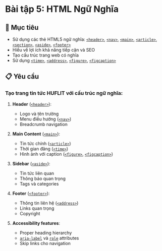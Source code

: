 # Bài tập 5: HTML Ngữ Nghĩa

## 🎯 Mục tiêu
- Sử dụng các thẻ HTML5 ngữ nghĩa: [`<header>`](https://developer.mozilla.org/en-US/docs/Web/HTML/Element/header), [`<nav>`](https://developer.mozilla.org/en-US/docs/Web/HTML/Element/nav), [`<main>`](https://developer.mozilla.org/en-US/docs/Web/HTML/Element/main), [`<article>`](https://developer.mozilla.org/en-US/docs/Web/HTML/Element/article), [`<section>`](https://developer.mozilla.org/en-US/docs/Web/HTML/Element/section), [`<aside>`](https://developer.mozilla.org/en-US/docs/Web/HTML/Element/aside), [`<footer>`](https://developer.mozilla.org/en-US/docs/Web/HTML/Element/footer)
- Hiểu về lợi ích khả năng tiếp cận và SEO
- Tạo cấu trúc trang web có nghĩa
- Sử dụng [`<time>`](https://developer.mozilla.org/en-US/docs/Web/HTML/Element/time), [`<address>`](https://developer.mozilla.org/en-US/docs/Web/HTML/Element/address), [`<figure>`](https://developer.mozilla.org/en-US/docs/Web/HTML/Element/figure), [`<figcaption>`](https://developer.mozilla.org/en-US/docs/Web/HTML/Element/figcaption)

## 📋 Yêu cầu

### Tạo trang tin tức HUFLIT với cấu trúc ngữ nghĩa:

1. **Header** ([`<header>`](https://developer.mozilla.org/en-US/docs/Web/HTML/Element/header)):
   - Logo và tên trường
   - Menu điều hướng ([`<nav>`](https://developer.mozilla.org/en-US/docs/Web/HTML/Element/nav))
   - Breadcrumb navigation

2. **Main Content** ([`<main>`](https://developer.mozilla.org/en-US/docs/Web/HTML/Element/main)):
   - Tin tức chính ([`<article>`](https://developer.mozilla.org/en-US/docs/Web/HTML/Element/article))
   - Thời gian đăng ([`<time>`](https://developer.mozilla.org/en-US/docs/Web/HTML/Element/time))
   - Hình ảnh với caption ([`<figure>`](https://developer.mozilla.org/en-US/docs/Web/HTML/Element/figure), [`<figcaption>`](https://developer.mozilla.org/en-US/docs/Web/HTML/Element/figcaption))

3. **Sidebar** ([`<aside>`](https://developer.mozilla.org/en-US/docs/Web/HTML/Element/aside)):
   - Tin tức liên quan
   - Thông báo quan trọng
   - Tags và categories

4. **Footer** ([`<footer>`](https://developer.mozilla.org/en-US/docs/Web/HTML/Element/footer)):
   - Thông tin liên hệ ([`<address>`](https://developer.mozilla.org/en-US/docs/Web/HTML/Element/address))
   - Links quan trọng
   - Copyright

5. **Accessibility features**:
   - Proper heading hierarchy
   - [`aria-label`](https://developer.mozilla.org/en-US/docs/Web/Accessibility/ARIA/Attributes/aria-label) và [`role`](https://developer.mozilla.org/en-US/docs/Web/Accessibility/ARIA/Roles) attributes
   - Skip links cho navigation
